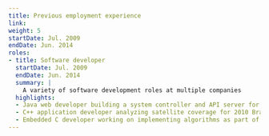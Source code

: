 ```yaml
---
title: Previous employment experience
link: 
weight: 5
startDate: Jul. 2009
endDate: Jun. 2014
roles:
- title: Software developer
  startDate: Jul. 2009
  endDate: Jun. 2014
  summary: |
    A variety of software development roles at multiple companies
  highlights:
  - Java web developer building a system controller and API server for a tape library storage controller
  - C++ application developer analyzing satellite coverage for 2010 Brazillian election
  - Embedded C developer working on implementing algorithms as part of a WIFI chip
---
```

